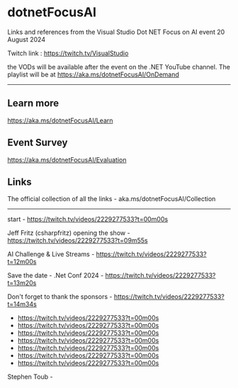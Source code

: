 # dotnetFocusAI
Links and references from the Visual Studio Dot NET Focus on AI event 20 August 2024


Twitch link : https://twitch.tv/VisualStudio

the VODs will be available after the event on the .NET YouTube channel. The playlist will be at https://aka.ms/dotnetFocusAI/OnDemand

___

## Learn more
https://aka.ms/dotnetFocusAI/Learn

## Event Survey
https://aka.ms/dotnetFocusAI/Evaluation

## Links
The official collection of all the links - aka.ms/dotnetFocusAI/Collection

---

start - https://twitch.tv/videos/2229277533?t=00m00s

Jeff Fritz (csharpfritz) opening the show - https://twitch.tv/videos/2229277533?t=09m55s

  AI Challenge & Live Streams - https://twitch.tv/videos/2229277533?t=12m00s
 
 Save the date - .Net Conf 2024 - https://twitch.tv/videos/2229277533?t=13m20s

Don't forget to thank the sponsors - https://twitch.tv/videos/2229277533?t=14m34s

- https://twitch.tv/videos/2229277533?t=00m00s
- https://twitch.tv/videos/2229277533?t=00m00s
- https://twitch.tv/videos/2229277533?t=00m00s
- https://twitch.tv/videos/2229277533?t=00m00s
- https://twitch.tv/videos/2229277533?t=00m00s
- https://twitch.tv/videos/2229277533?t=00m00s
- https://twitch.tv/videos/2229277533?t=00m00s

Stephen Toub - 
